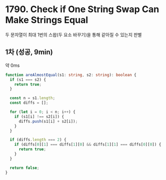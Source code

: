 # 1790. Check if One String Swap Can Make Strings Equal

두 문자열이 최대 1번의 스왑(두 요소 바꾸기)을 통해 같아질 수 있는지 판별

## 1차 (성공, 9min)

약 0ms

```ts
function areAlmostEqual(s1: string, s2: string): boolean {
  if (s1 === s2) {
    return true;
  }

  const n = s1.length;
  const diffs = [];

  for (let i = 0; i < n; i++) {
    if (s1[i] !== s2[i]) {
      diffs.push(s1[i] + s2[i]);
    }
  }

  if (diffs.length === 2) {
    if (diffs[0][1] === diffs[1][0] && diffs[1][1] === diffs[0][0]) {
      return true;
    }
  }

  return false;
}
```